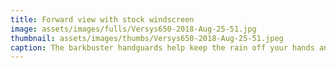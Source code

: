 ```yaml
---
title: Forward view with stock windscreen
image: assets/images/fulls/Versys650-2018-Aug-25-51.jpg
thumbnail: assets/images/thumbs/Versys650-2018-Aug-25-51.jpeg
caption: The barkbuster handguards help keep the rain off your hands and are great for helping with the cold in the winter.
---
```

